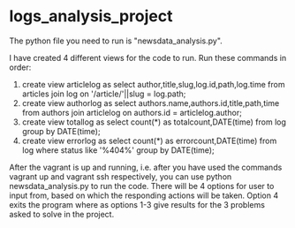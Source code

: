 # logs_analysis_project
The python file you need to run is "newsdata_analysis.py".

I have created 4 different views for the code to run. Run these commands in order:
1. create view articlelog as select author,title,slug,log.id,path,log.time from articles join log on '/article/'||slug = log.path;
2. create view authorlog as select authors.name,authors.id,title,path,time from authors join articlelog on authors.id = articlelog.author;
3. create view totallog as select count(*) as totalcount,DATE(time) from log group by DATE(time);
4. create view errorlog as select count(*) as errorcount,DATE(time) from log where status like '%404%' group by DATE(time);

After the vagrant is up and running, i.e. after you have used the commands vagrant up and vagrant ssh respectively, you can use 
python newsdata_analysis.py to run the code.
There will be 4 options for user to input from, based on which the responding actions will be taken. Option 4 exits the program where as options 1-3 give results for the 3 problems asked to solve in the project.
